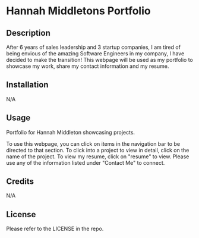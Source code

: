 # Hannah Middletons Portfolio 

## Description

After 6 years of sales leadership and 3 startup companies, I am tired of being envious of the amazing Software Engineers in my company, I have decided to make the transition! This webpage will be used as my portfolio to showcase my work, share my contact information and my resume.

## Installation

N/A

## Usage

Portfolio for Hannah Middleton showcasing projects.

To use this webpage, you can click on items in the navigation bar to be directed to that section. To click into a project to view in detail, click on the name of the project. To view my resume, click on "resume" to view. Please use any of the information listed under "Contact Me" to connect. 


## Credits

N/A

## License

Please refer to the LICENSE in the repo.
